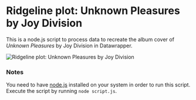 # Ridgeline plot: Unknown Pleasures by Joy Division

This is a node.js script to process data to recreate the album cover of *Unknown Pleasures* by Joy Division in Datawrapper.

![Ridgeline plot: Unknown Pleasures by Joy Division](https://img.datawrapper.de/UR2uC/full.png)

### Notes

You need to have [node.js](https://nodejs.org/en/) installed on your system in order to run this script. Execute the script by running `node script.js`.
